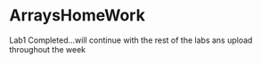 # ArraysHomeWork
Lab1 Completed...will continue with the rest of the labs ans upload throughout the week 
